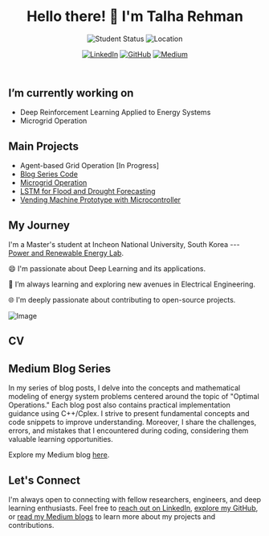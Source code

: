<!DOCTYPE html>
<html lang="en">
<head>
  <meta charset="UTF-8">
  <meta name="viewport" content="width=device-width, initial-scale=1.0">
  <title>Talha Rehman's Portfolio</title>
  <link rel="stylesheet" href="style.css">
</head>
<body>

<header>
  <h1>Hello there! 👋 I'm Talha Rehman</h1>
  <p>
    <img src="https://img.shields.io/badge/PhD%20Student-Electrical%20Engineering-blue" alt="Student Status">
    <img src="https://img.shields.io/badge/Location-South%20Korea-green" alt="Location">
  </p>
  <p>
    <a href="https://www.linkedin.com/in/muhammad-talha-rehman-khan-tareen/" target="_blank"><img src="https://img.shields.io/badge/LinkedIn-Connect-blue?logo=linkedin&logoColor=white&style=flat-square" alt="LinkedIn"></a>
    <a href="https://github.com/TalhaRehmanMTRKT" target="_blank"><img src="https://img.shields.io/badge/GitHub-Follow-181717?logo=github&style=flat-square" alt="GitHub"></a>
    <a href="https://medium.com/@talharehman.mtrkt" target="_blank"><img src="https://img.shields.io/badge/Medium-Follow-lightgrey?logo=medium&style=flat-square" alt="Medium"></a>
  </p>
</header>

<section id="currently-working">
  <h2>I’m currently working on</h2>
  <ul>
    <li>Deep Reinforcement Learning Applied to Energy Systems</li>
    <li>Microgrid Operation</li>
  </ul>
</section>

<section id="main-projects">
  <h2>Main Projects</h2>
  <ul>
    <li>Agent-based Grid Operation [In Progress]</li>
    <li><a href="https://github.com/TalhaRehmanMTRKT/OptimalOperations">Blog Series Code</a></li>
    <li><a href="https://github.com/TalhaRehmanMTRKT/MicrogridOptimization">Microgrid Operation</a></li>
    <li><a href="https://github.com/TalhaRehmanMTRKT/LSTM_TimeSeriesForecasting">LSTM for Flood and Drought Forecasting</a></li>
    <li><a href="https://github.com/TalhaRehmanMTRKT/Vending_Machine">Vending Machine Prototype with Microcontroller</a></li>
  </ul>
</section>

<section id="education-and-journey">
  <h2>My Journey</h2>
  <p>
    I'm a Master's student at Incheon National University, South Korea --- <a href="https://hvdcmicrogrid.wixsite.com/powerlab">Power and Renewable Energy Lab</a>.
  </p>
  <p>
    😄 I'm passionate about Deep Learning and its applications.
  </p>
  <p>
    🌱 I’m always learning and exploring new avenues in Electrical Engineering.
  </p>
  <p>
    🌐 I'm deeply passionate about contributing to open-source projects.
  </p>
  <img src="assets/109908732/7c7cc481-969e-4806-b83c-b3c1c3f05198" alt="Image">
</section>

<section id="cv">
  <h2>CV</h2>
  <!-- Include your CV content here -->
</section>

<section id="medium-blog">
  <h2>Medium Blog Series</h2>
  <p>In my series of blog posts, I delve into the concepts and mathematical modeling of energy system problems centered around the topic of "Optimal Operations." 
Each blog post also contains practical implementation guidance using C++/Cplex. I strive to present fundamental concepts and code snippets to improve understanding.
Moreover, I share the challenges, errors, and mistakes that I encountered during coding, considering them valuable learning opportunities.</p>
  
  <p>Explore my Medium blog <a href="https://medium.com/@talharehman.mtrkt" target="_blank">here</a>.</p>
</section>

<footer>
  <h2>Let's Connect</h2>
  <p>I'm always open to connecting with fellow researchers, engineers, and deep learning enthusiasts. Feel free to <a href="https://www.linkedin.com/in/muhammad-talha-rehman-khan-tareen/" target="_blank">reach out on LinkedIn</a>, <a href="https://github.com/TalhaRehmanMTRKT" target="_blank">explore my GitHub</a>, or <a href="https://medium.com/@talharehman.mtrkt" target="_blank">read my Medium blogs</a> to learn more about my projects and contributions.</p>
</footer>

</body>
</html>

